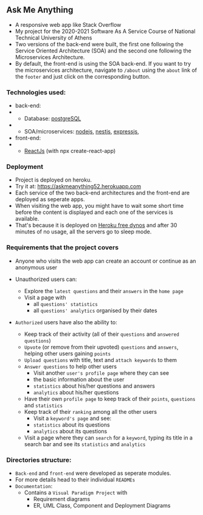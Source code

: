 ## Ask Me Anything

* A responsive web app like Stack Overflow
* My project for the 2020-2021 Software As A Service Course of National Technical University of Athens
* Two versions of the back-end were built, the first one following the Service Oriented Architecture (SOA) and the second one following the Microservices Architecture.
* By default, the front-end is using the SOA back-end. If you want to try the microservices architecture, navigate to `/about` using the `about` link of the `footer` and just click on the corresponding button.

### Technologies used:
* back-end:
* * Database: [postgreSQL](https://www.postgresql.org)
* * SOA/microservices: [nodejs](https://nodejs.org), [nestjs](https://nestjs.com), [expressjs](https://expressjs.com/), 
* front-end:
* * [ReactJs](https://reactjs.org) (with npx create-react-app)

### Deployment
* Project is deployed on heroku.
* Try it at: https://askmeanything52.herokuapp.com
* Each service of the two back-end architectures and the front-end are deployed as seperate apps.
* When visiting the web app, you might have to wait some short time before the content is displayed and each one of the services is available.
* That's because it is deployed on [Heroku free dynos](https://devcenter.heroku.com/articles/free-dyno-hours) and after 30 minutes of no usage, all the servers go to sleep mode.

### Requirements that the project covers
* Anyone who visits the web app can create an account or continue as an anonymous user

* Unauthorized users can:
    * Explore the `latest questions` and their `answers` in the `home page`
    * Visit a page with 
        * all `questions' statistics`
        * all `questions' analytics` organised by their dates
    
* `Authorized` users have also the ability to:
    * Keep track of their activity (all of their `questions` and `answered questions`)
    * `Upvote` (or remove from their upvoted) `questions` and `answers`, helping other users gaining `points`
    * `Upload questions` with title, text and `attach keywords` to them
    * `Answer questions` to help other users
        * Visit another `user's profile page` where they can see
        * the basic information about the user
        * `statistics` about his/her questions and answers
        * `analytics` about his/her questions
    * Have their own `profile page` to keep track of their `points`, `questions` and `statistics`
    * Keep track of their `ranking` among all the other users
        * Visit a `keyword's page` and see:
        * `statistics` about its questions
        * `analytics` about its questions
    * Visit a page where they can `search` for a `keyword`, typing its title in a search bar and see its `statistics` and `analytics`

### Directories structure:
* `Back-end` and `front-end` were developed as seperate modules.
* For more details head to their individual `READMEs`
* `Documentation`:
    * Contains a `Visual Paradigm Project` with 
        * Requirement diagrams
        * ER, UML Class, Component and Deployment Diagrams